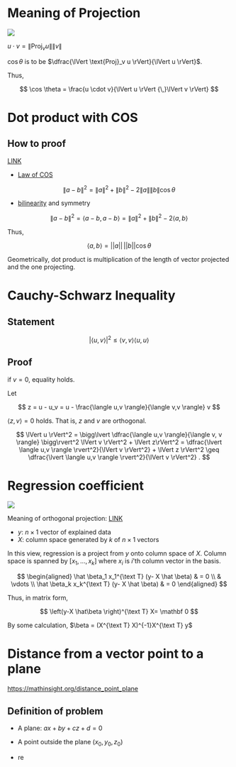 

# Meaning of Projection

![](http://blogs.jccc.edu/rgrondahl/files/2012/02/perpendicularprojection.jpg)

$u \cdot v = \lVert \text{Proj}_v u \rVert \lVert v \rVert$

$\cos \theta$ is to be $\dfrac{\lVert \text{Proj}_v u \rVert}{\lVert u \rVert}$. 

Thus, 

$$
\cos \theta = \frac{u \cdot v}{\lVert u \rVert {\,}\lVert v \rVert}
$$

# Dot product with COS 

## How to proof 

[LINK](https://math.stackexchange.com/questions/116133/how-to-understand-dot-product-is-the-angles-cosine)

* [Law of COS](https://en.wikipedia.org/wiki/Law_of_cosines)

$$
\lVert a - b \rVert^2 = \lVert a \rVert^2 + \lVert  b \rVert^2 - 2\lVert a \rVert \lVert  b \rVert \cos \theta
$$

* [bilinearity](https://en.wikipedia.org/wiki/Bilinear_map) and symmetry 

$$
\lVert a - b \rVert^2 = \langle a-b, a-b \rangle = \lVert a \rVert^2 +  \lVert b \rVert^2 - 2\langle a, b \rangle 
$$

Thus, 

$$
\langle a, b \rangle = \lvert\lvert a \rvert\rvert  {\,} \lvert\lvert b \rvert\rvert \cos \theta 
$$

Geometrically, dot product is multiplication of the length of vector projected and the one projecting. 

# Cauchy-Schwarz Inequality 

## Statement 

$$
\rvert \langle u, v \rangle \lvert^2 \leq \langle v, v \rangle \langle u,u \rangle
$$ 

## Proof 

if $v=0$, equality holds. 

Let 

$$
z = u - u_v = u - \frac{\langle u,v \rangle}{\langle v,v \rangle} v
$$

$\langle z, v \rangle = 0$ holds. That is, $z$ and $v$ are orthogonal. 

$$
\lVert u \rVert^2 = \bigg\lvert \dfrac{\langle u,v \rangle}{\langle v, v \rangle} \bigg\rvert^2 \lVert v \rVert^2 + \lVert z\rVert^2 =   \dfrac{\lvert \langle u,v \rangle \rvert^2}{\lVert v \rVert^2} + \lVert z \rVert^2 \geq \dfrac{\lvert \langle u,v \rangle \rvert^2}{\lVert v \rVert^2} .
$$

# Regression coefficient 

![](https://upload.wikimedia.org/wikipedia/commons/thumb/8/87/OLS_geometric_interpretation.svg/1280px-OLS_geometric_interpretation.svg.png)


Meaning of orthogonal projection: [LINK](
https://ocw.mit.edu/courses/mathematics/18-06sc-linear-algebra-fall-2011/least-squares-determinants-and-eigenvalues/projections-onto-subspaces/MIT18_06SCF11_Ses2.2sum.pdf)

- $y$: $n \times 1$ vector of explained data 
- $X$: column space generated by $k$ of $n \times 1$ vectors

In this view, regression is a project from $y$ onto column space of $X$. Column space is spanned by $\left[ x_1, \dotsc, x_k \right]$ where $x_i$ is $i$'th column vector in the basis. 

$$
\begin{aligned}
\hat \beta_1 x_1^{\text T} (y- X \hat \beta) & = 0 \\
& \vdots  \\
\hat \beta_k x_k^{\text T} (y- X \hat \beta) & = 0 
\end{aligned}
$$

Thus, in matrix form, 

$$
\left(y-X \hat\beta \right)^{\text T} X= \mathbf 0 
$$

By some calculation, $\beta = (X^{\text T} X)^{-1}X^{\text T} y$


# Distance from a vector point to a plane 

https://mathinsight.org/distance_point_plane

## Definition of problem 

- A plane: $a x +  b y + c z + d =0$
- A point outside the plane $(x_0, y_0, z_0)$ 

- re



<!--stackedit_data:
eyJoaXN0b3J5IjpbMTYwNzI1MTk2NSwtMTI5ODEwNjMwNyw4Nz
UwMDI5NCwxODkwMTQ4NDI4LC01MTg5MTg4NTMsNjE2MTY2NTQw
LDIwOTY3NTgxMSwzODA1MjMyMTUsMTQ3NTQ1NDc2NywxMzYwOT
YzNTY1LDY4NTAyNTQ1Niw5MzY3Mjg4MiwtMTczOTMyMTE3Mywt
MjA1MzA2ODE2Nyw1NjE1MTc3MzEsLTE3NzU1NjM5NjJdfQ==
-->
